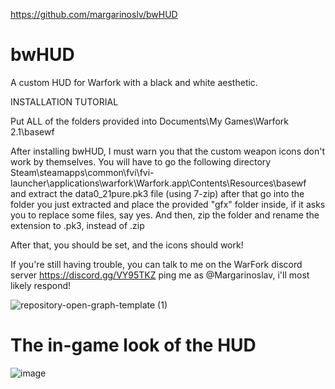 https://github.com/margarinoslv/bwHUD

# bwHUD
A custom HUD for Warfork with a black and white aesthetic.

INSTALLATION TUTORIAL

Put ALL of the folders provided into
Documents\My Games\Warfork 2.1\basewf

After installing bwHUD, I must warn you that the custom weapon icons don't work by themselves.
You will have to go the following directory
Steam\steamapps\common\fvi\fvi-launcher\applications\warfork\Warfork.app\Contents\Resources\basewf\
and extract the data0_21pure.pk3 file (using 7-zip)
after that go into the folder you just extracted and place the provided "gfx" folder inside, if it asks you to replace some files, say yes.
And then, zip the folder and rename the extension to .pk3, instead of .zip

After that, you should be set, and the icons should work!

If you're still having trouble, you can talk to me on the WarFork discord server
 https://discord.gg/VY95TKZ 
ping me as @Margarinoslav, i'll most likely respond!

![repository-open-graph-template (1)](https://github.com/margarinoslv/bwHUD/assets/79981890/e7d0b258-4060-4e41-be51-fb87f6928b3d)
# The in-game look of the HUD
![image](https://github.com/margarinoslv/bwHUD/assets/79981890/a7a3ff89-a95a-44df-a14f-3953bd4211a8)


